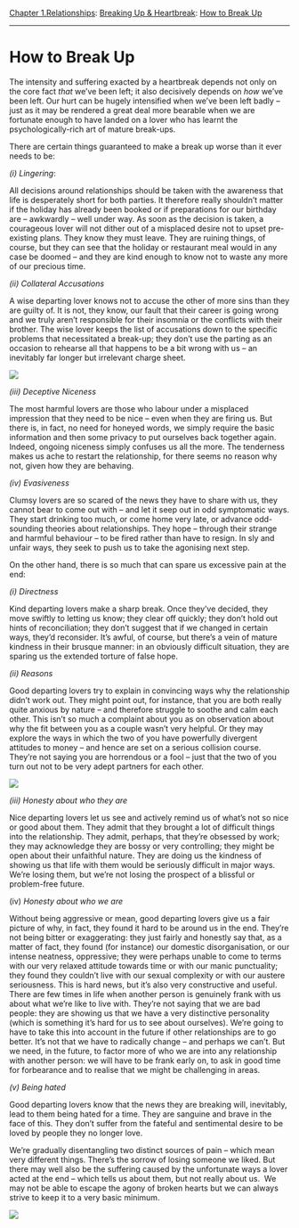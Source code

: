 [Chapter 1.Relationships](https://www.theschooloflife.com/thebookoflife/category/relationships/): [Breaking Up & Heartbreak](https://www.theschooloflife.com/thebookoflife/category/relationships/breaking-up-heartbreak/): [How to Break Up](https://www.theschooloflife.com/thebookoflife/how-to-break-up/)

* * *

# How to Break Up

The intensity and suffering exacted by a heartbreak depends not only on the core fact _that_ we’ve been left; it also decisively depends on _how_ we’ve been left. Our hurt can be hugely intensified when we’ve been left badly – just as it may be rendered a great deal more bearable when we are fortunate enough to have landed on a lover who has learnt the psychologically-rich art of mature break-ups.

There are certain things guaranteed to make a break up worse than it ever needs to be:

_(i) Lingering_:

All decisions around relationships should be taken with the awareness that life is desperately short for both parties. It therefore really shouldn’t matter if the holiday has already been booked or if preparations for our birthday are – awkwardly – well under way. As soon as the decision is taken, a courageous lover will not dither out of a misplaced desire not to upset pre-existing plans. They know they must leave. They are ruining things, of course, but they can see that the holiday or restaurant meal would in any case be doomed – and they are kind enough to know not to waste any more of our precious time.

_(ii) Collateral Accusations_

A wise departing lover knows not to accuse the other of more sins than they are guilty of. It is not, they know, our fault that their career is going wrong and we truly aren’t responsible for their insomnia or the conflicts with their brother. The wise lover keeps the list of accusations down to the specific problems that necessitated a break-up; they don’t use the parting as an occasion to rehearse all that happens to be a bit wrong with us – an inevitably far longer but irrelevant charge sheet.

![](https://www.theschooloflife.com/thebookoflife/wp-content/uploads/2018/06/1112px-Edouard_Manet_005.jpg)

_(iii) Deceptive Niceness_

The most harmful lovers are those who labour under a misplaced impression that they need to be nice – even when they are firing us. But there is, in fact, no need for honeyed words, we simply require the basic information and then some privacy to put ourselves back together again. Indeed, ongoing niceness simply confuses us all the more. The tenderness makes us ache to restart the relationship, for there seems no reason why not, given how they are behaving.

_(iv) Evasiveness_

Clumsy lovers are so scared of the news they have to share with us, they cannot bear to come out with – and let it seep out in odd symptomatic ways. They start drinking too much, or come home very late, or advance odd-sounding theories about relationships. They hope – through their strange and harmful behaviour – to be fired rather than have to resign. In sly and unfair ways, they seek to push us to take the agonising next step.

On the other hand, there is so much that can spare us excessive pain at the end:

_(i) Directness_

Kind departing lovers make a sharp break. Once they’ve decided, they move swiftly to letting us know; they clear off quickly; they don’t hold out hints of reconciliation; they don’t suggest that if we changed in certain ways, they’d reconsider. It’s awful, of course, but there’s a vein of mature kindness in their brusque manner: in an obviously difficult situation, they are sparing us the extended torture of false hope.

_(ii) Reasons_

Good departing lovers try to explain in convincing ways why the relationship didn’t work out. They might point out, for instance, that you are both really quite anxious by nature – and therefore struggle to soothe and calm each other. This isn’t so much a complaint about you as on observation about why the fit between you as a couple wasn’t very helpful. Or they may explore the ways in which the two of you have powerfully divergent attitudes to money – and hence are set on a serious collision course. They’re not saying you are horrendous or a fool – just that the two of you turn out not to be very adept partners for each other.

![](https://www.theschooloflife.com/thebookoflife/wp-content/uploads/2018/06/1111px-Egon_Schiele_-_Self-Portrait_with_Physalis_-_Google_Art_Project.jpg)

_(iii) Honesty about who they are_

Nice departing lovers let us see and actively remind us of what’s not so nice or good about them. They admit that they brought a lot of difficult things into the relationship. They admit, perhaps, that they’re obsessed by work; they may acknowledge they are bossy or very controlling; they might be open about their unfaithful nature. They are doing us the kindness of showing us that life with them would be seriously difficult in major ways. We’re losing them, but we’re not losing the prospect of a blissful or problem-free future.

(iv) _Honesty about who we are_

Without being aggressive or mean, good departing lovers give us a fair picture of why, in fact, they found it hard to be around us in the end. They’re not being bitter or exaggerating: they just fairly and honestly say that, as a matter of fact, they found (for instance) our domestic disorganisation, or our intense neatness, oppressive; they were perhaps unable to come to terms with our very relaxed attitude towards time or with our manic punctuality; they found they couldn’t live with our sexual complexity or with our austere seriousness. This is hard news, but it’s also very constructive and useful. There are few times in life when another person is genuinely frank with us about what we’re like to live with. They’re not saying that we are bad people: they are showing us that we have a very distinctive personality (which is something it’s hard for us to see about ourselves). We’re going to have to take this into account in the future if other relationships are to go better. It’s not that we have to radically change – and perhaps we can’t. But we need, in the future, to factor more of who we are into any relationship with another person: we will have to be frank early on, to ask in good time for forbearance and to realise that we might be challenging in areas.

_(v) Being hated_

Good departing lovers know that the news they are breaking will, inevitably, lead to them being hated for a time. They are sanguine and brave in the face of this. They don’t suffer from the fateful and sentimental desire to be loved by people they no longer love.

We’re gradually disentangling two distinct sources of pain – which mean very different things. There’s the sorrow of losing someone we liked. But there may well also be the suffering caused by the unfortunate ways a lover acted at the end – which tells us about them, but not really about us. &nbsp;We may not be able to escape the agony of broken hearts but we can always strive to keep it to a very basic minimum.

[![](https://img.youtube.com/vi/f4d6UcRCQDc/0.jpg)](https://www.youtube.com/embed/f4d6UcRCQDc '')
